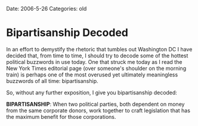Date: 2006-5-26
Categories: old

# Bipartisanship Decoded

In an effort to demystify the rhetoric that tumbles out Washington DC I have decided that, from time to time, I should try to decode some of the hottest political buzzwords in use today.  One that struck me today as I read the New York Times editorial page (over someone's shoulder on the morning train) is perhaps one of the most overused yet ultimately meaningless buzzwords of all time: bipartisanship.

So, without any further exposition, I give you bipartisanship decoded:

<strong>BIPARTISANSHIP</strong>: When two political parties, both dependent on money from the same corporate donors, work together to craft legislation that has the maximum benefit for those corporations.
